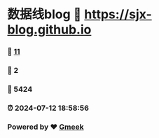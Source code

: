 # 数据线blog :link: https://sjx-blog.github.io 
### :page_facing_up: [11](https://sjx-blog.github.io/tag.html) 
### :speech_balloon: 2 
### :hibiscus: 5424 
### :alarm_clock: 2024-07-12 18:58:56 
### Powered by :heart: [Gmeek](https://github.com/Meekdai/Gmeek)
